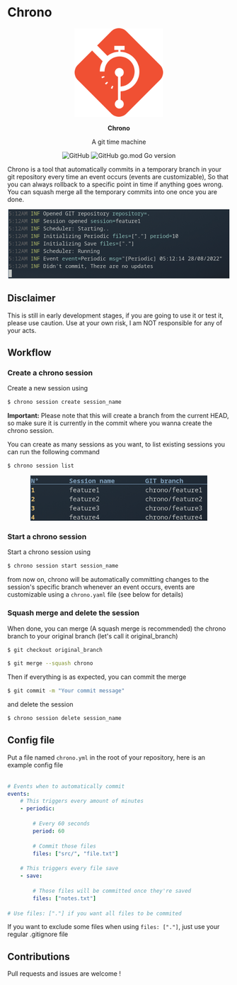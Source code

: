 # Chrono
<p align="center">
    <img src="assets/logo.png" width="200"/>
</p>
<p align="center">
    <strong>Chrono</strong>
</p>
<p align="center">
    A git time machine
</p>
<div align="center">

<img alt="GitHub" src="https://img.shields.io/github/license/hazyuun/Chrono?color=green&style=flat-square">

<img alt="GitHub go.mod Go version" src="https://img.shields.io/github/go-mod/go-version/hazyuun/Chrono?style=flat-square">

</div>

Chrono is a tool that automatically commits in a temporary branch in your git repository every time an event occurs
(events are customizable), So that you can always rollback to a specific point in time if anything goes wrong. You can squash merge all the temporary commits into one once you are done.

<p align="center">
    <img src="assets/screenshot1.png" width="500"/>
</p>


## Disclaimer
This is still in early development stages, if you are going to use it or test it, please use caution.
Use at your own risk, I am NOT responsible for any of your acts.

## Workflow
### Create a chrono session

Create a new session using
```bash
$ chrono session create session_name
```
<b>Important:</b> Please note that this will create a branch from the current HEAD, so make sure it is currently in the commit where you wanna create the chrono session.

You can create as many sessions as you want, to list existing sessions you can run the following command 
```bash
$ chrono session list
```
<p align="center">
    <img src="assets/sessions_list.png" width="400"/>
</p>



### Start a chrono session
Start a chrono session using 
```bash
$ chrono session start session_name
```
from now on, chrono will be automatically committing changes to the session's specific branch whenever an event occurs, events are customizable using a `chrono.yaml` file (see below for details)

### Squash merge and delete the session
When done, you can merge (A squash merge is recommended) the chrono branch to your original branch (let's call it original_branch) 
```bash
$ git checkout original_branch
```
```bash
$ git merge --squash chrono
```
Then if everything is as expected, you can commit the merge 
```bash
$ git commit -m "Your commit message"
```
and delete the session
```bash
$ chrono session delete session_name
```

## Config file
Put a file named `chrono.yml` in the root of your repository, here is an example config file
```yaml

# Events when to automatically commit
events:
    # This triggers every amount of minutes
    - periodic:

        # Every 60 seconds
        period: 60

        # Commit those files
        files: ["src/", "file.txt"] 

    # This triggers every file save
    - save:

        # Those files will be committed once they're saved
        files: ["notes.txt"]
        
# Use files: ["."] if you want all files to be commited
```

If you want to exclude some files when using `files: ["."]`, just use your regular .gitignore file

## Contributions
Pull requests and issues are welcome !

